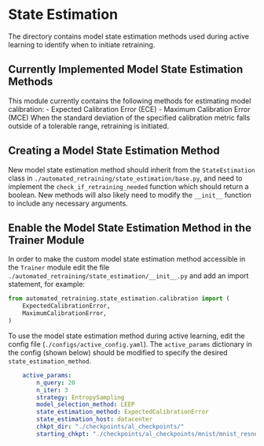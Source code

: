 # State Estimation

The directory contains model state estimation methods used during active learning to identify when to initiate retraining.

## Currently Implemented Model State Estimation Methods

This module currently contains the following methods for estimating model calibration:
    - Expected Calibration Error (ECE)
    - Maximum Calibration Error (MCE)
When the standard deviation of the specified calibration metric falls outside of a tolerable range, retraining is initiated.

## Creating a Model State Estimation Method

New model state estimation method should inherit from the `StateEstimation` class in `./automated_retraining/state_estimation/base.py`, and need to implement the `check_if_retraining_needed` function which should return a boolean. New methods will also likely need to modify the `__init__` function to include any necessary arguments.

## Enable the Model State Estimation Method in the Trainer Module

In order to make the custom model state estimation method accessible in the `Trainer` module edit the file `./automated_retraining/state_estimation/__init__.py` and add an import statement, for example: 
```python 
from automated_retraining.state_estimation.calibration import (
    ExpectedCalibrationError,
    MaximumCalibrationError,
)
```

To use the model state estimation method during active learning, edit the config file (`./configs/active_config.yaml`). The `active_params` dictionary in the config (shown below) should be modified to specify the desired `state_estimation_method`. 

```yaml 
    active_params:
        n_query: 20
        n_iter: 3
        strategy: EntropySampling
        model_selection_method: LEEP
        state_estimation_method: ExpectedCalibrationError
        state_estimation_host: datacenter
        chkpt_dir: "./checkpoints/al_checkpoints/"
        starting_chkpt: "./checkpoints/al_checkpoints/mnist/mnist_resnet18_red.pt" 
```
